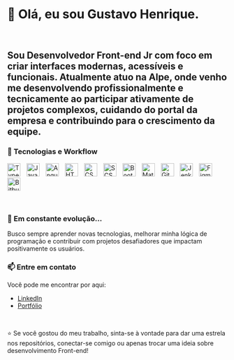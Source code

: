 # 👋 Olá, eu sou Gustavo Henrique.
<br/>

Sou Desenvolvedor Front-end Jr com foco em criar interfaces modernas, acessíveis e funcionais. Atualmente atuo na **Alpe**, onde venho me desenvolvendo profissionalmente e tecnicamente ao participar ativamente de projetos complexos, cuidando do portal da empresa e contribuindo para o crescimento da equipe.
<br/>
---

### 🧠 Tecnologias e Workflow

<p align="left">
<img src="https://cdn.jsdelivr.net/gh/devicons/devicon@latest/icons/typescript/typescript-original.svg" title="TypeScript" alt="TypeScript" width="30px" style="padding-right:10px;" />
<img src="https://cdn.jsdelivr.net/gh/devicons/devicon@latest/icons/javascript/javascript-original.svg" title="JavaScript" alt="JavaScript" width="30px" style="padding-right:10px;" />
<img src="https://cdn.jsdelivr.net/gh/devicons/devicon@latest/icons/angularjs/angularjs-original.svg" title="Angular" alt="Angular" width="30px" style="padding-right:10px;" />
<img src="https://cdn.jsdelivr.net/gh/devicons/devicon@latest/icons/html5/html5-original.svg" title="HTML5" alt="HTML" width="30px" style="padding-right:10px;" />
<img src="https://cdn.jsdelivr.net/gh/devicons/devicon@latest/icons/css3/css3-original.svg" title="CSS3" alt="CSS" width="30px" style="padding-right:10px;" />
<img src="https://cdn.jsdelivr.net/gh/devicons/devicon@latest/icons/sass/sass-original.svg" title="SCSS" alt="SCSS" width="30px" style="padding-right:10px;" />
<img src="https://cdn.jsdelivr.net/gh/devicons/devicon@latest/icons/bootstrap/bootstrap-original.svg" title="Bootstrap" alt="Bootstrap" width="30px" style="padding-right:10px;" />
<img src="https://cdn.jsdelivr.net/gh/devicons/devicon@latest/icons/materialui/materialui-original.svg" title="Material UI" alt="Material UI" width="30px" style="padding-right:10px;" />
<img src="https://cdn.jsdelivr.net/gh/devicons/devicon@latest/icons/git/git-original.svg" title="Git" alt="Git" width="30px" style="padding-right:10px;" />
<img src="https://cdn.jsdelivr.net/gh/devicons/devicon@latest/icons/jenkins/jenkins-original.svg" title="Jenkins" alt="Jenkins" width="30px" style="padding-right:10px;" />
<img src="https://cdn.jsdelivr.net/gh/devicons/devicon@latest/icons/figma/figma-original.svg" title="Figma" alt="Figma" width="30px" style="padding-right:10px;" />
<img src="https://cdn.jsdelivr.net/gh/devicons/devicon@latest/icons/bitbucket/bitbucket-original.svg" title="Bitbucket" alt="Bitbucket" width="30px" style="padding-right:10px;" />
</p>

<br/>

### 🌱 Em constante evolução...

Busco sempre aprender novas tecnologias, melhorar minha lógica de programação e contribuir com projetos desafiadores que impactam positivamente os usuários.
<br/>

### 📫 Entre em contato

Você pode me encontrar por aqui:

- [LinkedIn](https://www.linkedin.com/in/gustavo-henrique-885918199/)
- [Portfólio](https://gustavo-henrique1.github.io/portfolio-gustavo/)

<br/>

⭐ Se você gostou do meu trabalho, sinta-se à vontade para dar uma estrela nos repositórios, conectar-se comigo ou apenas trocar uma ideia sobre desenvolvimento Front-end!
